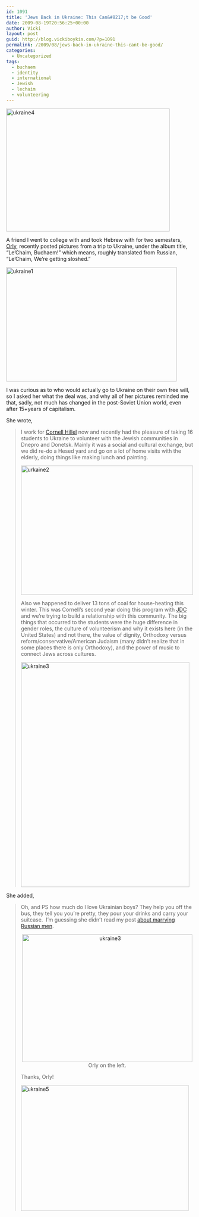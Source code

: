 ```yaml
---
id: 1091
title: 'Jews Back in Ukraine: This Can&#8217;t be Good'
date: 2009-08-19T20:56:25+00:00
author: Vicki
layout: post
guid: http://blog.vickiboykis.com/?p=1091
permalink: /2009/08/jews-back-in-ukraine-this-cant-be-good/
categories:
  - Uncategorized
tags:
  - buchaem
  - identity
  - international
  - Jewish
  - lechaim
  - volunteering
---
```

[<img class="aligncenter size-full wp-image-1100" title="ukraine4" src="http://blog.vickiboykis.com/wp-content/uploads/2009/08/ukraine4.jpeg" alt="ukraine4" width="440" height="330" />](http://blog.vickiboykis.com/wp-content/uploads/2009/08/ukraine4.jpeg)

A friend I went to college with and took Hebrew with for two semesters, [Orly](http://www.facebook.com/orlyayyala), recently posted pictures from a trip to Ukraine, under the album title, &#8220;Le&#8217;Chaim, Buchaem!&#8221; which means, roughly translated from Russian, &#8220;Le&#8217;Chaim, We&#8217;re getting sloshed.&#8221;

[<img class="aligncenter size-full wp-image-1095" title="ukraine1" src="http://blog.vickiboykis.com/wp-content/uploads/2009/08/ukraine1.jpg" alt="ukraine1" width="459" height="307" />](http://blog.vickiboykis.com/wp-content/uploads/2009/08/ukraine1.jpg)

I was curious as to who would actually go to Ukraine on their own free will, so I asked her what the deal was, and why all of her pictures reminded me that, sadly, not much has changed in the post-Soviet Union world, even after 15+years of capitalism.

She wrote,

>  <span>I work for <a href="http://www.cornellhillel.org/">Cornell Hillel</a> now and recently had the pleasure of taking 16 students to Ukraine to volunteer with the Jewish communities in Dnepro and Donetsk. Mainly it was a social and cultural exchange, but we did re-do a Hesed yard and go on a lot of home visits with the elderly, doing things like making lunch and painting. </span>
> 
> <span><a href="http://blog.vickiboykis.com/wp-content/uploads/2009/08/urkaine2.jpeg"><img class="aligncenter size-full wp-image-1097" title="urkaine2" src="http://blog.vickiboykis.com/wp-content/uploads/2009/08/urkaine2.jpeg" alt="urkaine2" width="463" height="347" /></a><br /> </span>
> 
> <span>Also we happened to deliver 13 tons of coal for house-heating this winter. This was Cornell&#8217;s second year doing this program with <a href="http://www.jdc.org/">JDC </a>and we&#8217;re trying to build a relationship with this community. The big things that occurred to the students were the huge difference in gender roles, the culture of volunteerism and why it exists here (in the United States) and not there, the value of dignity, Orthodoxy versus reform/conservative/Americ</span>an Judaism (many didn&#8217;t realize that in some places there is only Orthodoxy), and the power of music to connect Jews across cultures.
> 
> [<img class="aligncenter size-full wp-image-1098" title="ukraine3" src="http://blog.vickiboykis.com/wp-content/uploads/2009/08/ukraine3.jpeg" alt="ukraine3" width="453" height="604" />](http://blog.vickiboykis.com/wp-content/uploads/2009/08/ukraine3.jpeg)

She added,

> Oh, and PS how much do I love Ukrainian boys? They help you off the bus, they tell you you&#8217;re pretty, they pour your drinks and carry your suitcase.  I&#8217;m guessing she didn&#8217;t read my post [about marrying Russian men](http://blog.vickiboykis.com/2009/07/30/the-pros-of-russian-husbands/).
> 
> <p style="text-align: center;">
>   <a href="http://blog.vickiboykis.com/wp-content/uploads/2009/08/ukraine3.jpg"><img class="aligncenter size-full wp-image-1099" title="ukraine3" src="http://blog.vickiboykis.com/wp-content/uploads/2009/08/ukraine3.jpg" alt="ukraine3" width="458" height="343" /></a>Orly on the left.
> </p>
> 
> <p style="text-align: left;">
>   Thanks, Orly!
> </p>
> 
> <p style="text-align: left;">
>   <a href="http://blog.vickiboykis.com/wp-content/uploads/2009/08/ukraine5.jpeg"><img class="aligncenter size-full wp-image-1102" title="ukraine5" src="http://blog.vickiboykis.com/wp-content/uploads/2009/08/ukraine5.jpeg" alt="ukraine5" width="451" height="338" /></a>
> </p>